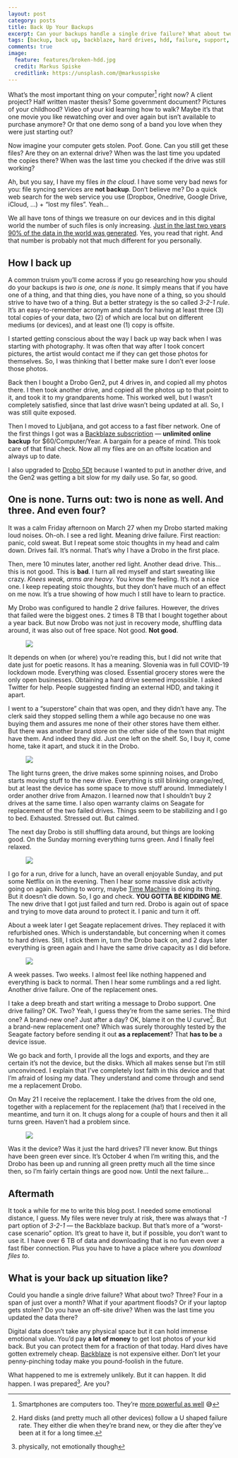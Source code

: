 ```yaml
---
layout: post
category: posts
title: Back Up Your Backups
excerpt: Can your backups handle a single drive failure? What about two? Three? Four in a span of just over a month?
tags: [backup, back up, backblaze, hard drives, hdd, failure, support, stoicism]
comments: true
image:
  feature: features/broken-hdd.jpg
  credit: Markus Spiske
  creditlink: https://unsplash.com/@markusspiske
---
```


What’s the most important thing on your computer[^1] right now? A client project? Half written master thesis? Some government document? Pictures of your childhood? Video of your kid learning how to walk? Maybe it’s that one movie you like rewatching over and over again but isn’t available to purchase anymore? Or that one demo song of a band you love when they were just starting out?

Now imagine your computer gets stolen. Poof. Gone. Can you still get these files? Are they on an external drive? When was the last time you updated the copies there? When was the last time you checked if the drive was still working?

Ah, but you say, I have my files _in the cloud_. I have some very bad news for you: file syncing services are **not backup**. Don’t believe me? Do a quick web search for the web service you use (Dropbox, Onedrive, Google Drive, iCloud, …) + “lost my files”. Yeah…

We all have tons of things we treasure on our devices and in this digital world the number of such files is only increasing. [Just in the last two years 90% of the data in the world was generated](https://www.domo.com/learn/data-never-sleeps-5). Yes, you read that right. And that number is probably not that much different for you personally.

## How I back up

A common truism you’ll come across if you go researching how you should do your backups is _two is one, one is none_. It simply means that if you have one of a thing, and that thing dies, you have none of a thing, so you should strive to have two of a thing. But a better strategy is the so called _3-2-1 rule_. It’s an easy-to-remember acronym and stands for having at least three (3) total copies of your data, two (2) of which are local but on different mediums (or devices), and at least one (1) copy is offsite.

I started getting conscious about the way I back up way back when I was starting with photography. It was often that way after I took concert pictures, the artist would contact me if they can get those photos for themselves. So, I was thinking that I better make sure I don’t ever loose those photos.

Back then I bought a Drobo Gen2, put 4 drives in, and copied all my photos there. I then took another drive, and copied all the photos up to that point to it, and took it to my grandparents home. This worked well, but I wasn’t completely satisfied, since that last drive wasn’t being updated at all. So, I was still quite exposed.

Then I moved to Ljubljana, and got access to a fast fiber network. One of the first things I got was a [Backblaze subscription](https://secure.backblaze.com/r/01gg2v) — **unlimited online backup** for $60/Computer/Year. A bargain for a peace of mind. This took care of that final check. Now all my files are on an offsite location and always up to date.

I also upgraded to [Drobo 5Dt](https://www.drobo.com/storage-products/5Dt/) because I wanted to put in another drive, and the Gen2 was getting a bit slow for my daily use. So far, so good.

## One is none. Turns out: two is none as well. And three. And even four?

It was a calm Friday afternoon on March 27 when my Drobo started making loud noises. Oh-oh. I see a red light. Meaning drive failure. First reaction: panic, cold sweat. But I repeat some stoic thoughts in my head and calm down. Drives fail. It’s normal. That’s why I have a Drobo in the first place.

Then, mere 10 minutes later, another red light. Another dead drive. This…this is not good. This is **bad**. I turn all red myself and start sweating like crazy. _Knees weak, arms are heavy_. You know the feeling. It’s not a nice one. I keep repeating stoic thoughts, but they don’t have much of an effect on me now. It’s a true showing of how much I still have to learn to practice.

My Drobo was configured to handle 2 drive failures. However, the drives that failed were the biggest ones. 2 times 8 TB that I bought together about a year back. But now Drobo was not just in recovery mode, shuffling data around, it was also out of free space. Not good. **Not good**.

<figure>
  <img src="/images/posts/2020-10-04/two_failed_drives.jpg">
</figure>

It depends on when (or where) you’re reading this, but I did not write that date just for poetic reasons. It has a meaning. Slovenia was in full COVID-19 lockdown mode. Everything was closed. Essential grocery stores were the only open businesses. Obtaining a hard drive seemed impossible. I asked Twitter for help. People suggested finding an external HDD, and taking it apart.

I went to a “superstore” chain that was open, and they didn’t have any. The clerk said they stopped selling them a while ago because no one was buying them and assures me none of their other stores have them either. But there was another brand store on the other side of the town that might have them. And indeed they did. Just one left on the shelf. So, I buy it, come home, take it apart, and stuck it in the Drobo.

<figure>
  <img src="/images/posts/2020-10-04/taking_apart_a_drive.jpg">
</figure>

The light turns green, the drive makes some spinning noises, and Drobo starts moving stuff to the new drive. Everything is still blinking orange/red, but at least the device has some space to move stuff around. Immediately I order another drive from Amazon. I learned now that I shouldn’t buy 2 drives at the same time. I also open warranty claims on Seagate for replacement of the two failed drives. Things seem to be stabilizing and I go to bed. Exhausted. Stressed out. But calmed.

The next day Drobo is still shuffling data around, but things are looking good. On the Sunday morning everything turns green. And I finally feel relaxed.

<figure>
  <img src="/images/posts/2020-10-04/drobo_status.jpg">
</figure>

I go for a run, drive for a lunch, have an overall enjoyable Sunday, and put some Netflix on in the evening. Then I hear some massive disk activity going on again. Nothing to worry, maybe [Time Machine](<https://en.wikipedia.org/wiki/Time_Machine_(macOS)>) is doing its thing. But it doesn’t die down. So, I go and check. **YOU GOTTA BE KIDDING ME**. The new drive that I got just failed and turn red. Drobo is again out of space and trying to move data around to protect it. I panic and turn it off.

About a week later I get Seagate replacement drives. They replaced it with refurbished ones. Which is understandable, but concerning when it comes to hard drives. Still, I stick them in, turn the Drobo back on, and 2 days later everything is green again and I have the same drive capacity as I did before.

<figure>
  <img src="/images/posts/2020-10-04/drobo_status_back_to_normal.jpg">
</figure>

A week passes. Two weeks. I almost feel like nothing happened and everything is back to normal. Then I hear some rumblings and a red light. Another drive failure. One of the replacement ones.

I take a deep breath and start writing a message to Drobo support. One drive failing? OK. Two? Yeah, I guess they’re from the same series. The third one? A brand-new one? Just after a day? OK, blame it on the U curve[^2]. But a brand-new replacement one? Which was surely thoroughly tested by the Seagate factory before sending it out **as a replacement**? That **has to be** a device issue.

We go back and forth, I provide all the logs and exports, and they are certain it’s not the device, but the disks. Which all makes sense but I’m still unconvinced. I explain that I’ve completely lost faith in this device and that I’m afraid of losing my data. They understand and come through and send me a replacement Drobo.

On May 21 I receive the replacement. I take the drives from the old one, together with a replacement for the replacement (ha!) that I received in the meantime, and turn it on. It chugs along for a couple of hours and then it all turns green. Haven’t had a problem since.

<figure>
  <img src="/images/posts/2020-10-04/drobo_replacement.jpg">
</figure>

Was it the device? Was it just the hard drives? I’ll never know. But things have been green ever since. It’s October 4 when I’m writing this, and the Drobo has been up and running all green pretty much all the time since then, so I’m fairly certain things are good now. Until the next failure…

## Aftermath

It took a while for me to write this blog post. I needed some emotional distance, I guess. My files were never truly at risk, there was always that _-1_ part option of _3-2-1_ — the Backblaze backup. But that’s more of a “worst-case scenario” option. It’s great to have it, but if possible, you don’t want to use it. I have over 6 TB of data and downloading that is no fun even over a fast fiber connection. Plus you have to have a place where you _download files to_.

## What is your back up situation like?

Could you handle a single drive failure? What about two? Three? Four in a span of just over a month? What if your apartment floods? Or if your laptop gets stolen? Do you have an off-site drive? When was the last time you updated the data there?

Digital data doesn’t take any physical space but it can hold immense emotional value. You’d pay **a lot of money** to get lost photos of your kid back. But you can protect them for a fraction of that today. Hard dives have gotten extremely cheap. [Backblaze](#) is not expensive either. Don’t let your penny-pinching today make you pound-foolish in the future.

What happened to me is extremely unlikely. But it can happen. It did happen. I was prepared[^3]. Are you?

[^1]: Smartphones are computers too. They’re [more powerful as well](https://twitter.com/dhh/status/1174802413548474368) 😅
[^2]: Hard disks (and pretty much all other devices) follow a U shaped failure rate. They either die when they’re brand new, or they die after they’ve been at it for a long timee.
[^3]: physically, not emotionally though
